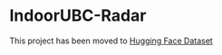 # IndoorUBC-Radar
This project has been moved to [Hugging Face Dataset](https://huggingface.co/datasets/yysd123/indoor_mmwave)
